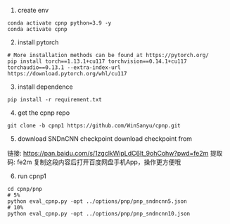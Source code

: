 1. create env
```
conda activate cpnp python=3.9 -y
conda activate cpnp
```

2. install pytorch
```
# More installation methods can be found at https://pytorch.org/
pip install torch==1.13.1+cu117 torchvision==0.14.1+cu117 torchaudio==0.13.1 --extra-index-url https://download.pytorch.org/whl/cu117
```

3. install dependence
```
pip install -r requirement.txt
```

4. get the cpnp repo
```
git clone -b cpnp1 https://github.com/WinSanyu/cpnp.git
```

5. download SNDnCNN checkpoint
download checkpoint from

链接: https://pan.baidu.com/s/1zgclkWipLdC6lt_9ohCohw?pwd=fe2m 提取码: fe2m 复制这段内容后打开百度网盘手机App，操作更方便哦


6. run cpnp1
```
cd cpnp/pnp
# 5%
python eval_cpnp.py -opt ../options/pnp/pnp_sndncnn5.json
# 10%
python eval_cpnp.py -opt ../options/pnp/pnp_sndncnn10.json
```